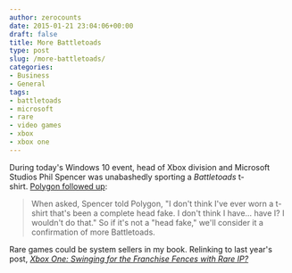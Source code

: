 ```yaml
---
author: zerocounts
date: 2015-01-21 23:04:06+00:00
draft: false
title: More Battletoads
type: post
slug: /more-battletoads/
categories:
- Business
- General
tags:
- battletoads
- microsoft
- rare
- video games
- xbox
- xbox one
---
```


During today's Windows 10 event, head of Xbox division and Microsoft Studios Phil Spencer was unabashedly sporting a _Battletoads_ t-shirt. [Polygon followed up](http://www.polygon.com/2015/1/21/7867485/battletoads):

> When asked, Spencer told Polygon, "I don't think I've ever worn a t-shirt that's been a complete head fake. I don't think I have… have I? I wouldn't do that." So if it's not a "head fake," we'll consider it a confirmation of more Battletoads.

Rare games could be system sellers in my book. Relinking to last year's post, _[Xbox One: Swinging for the Franchise Fences with Rare IP?](/2013/05/22/xbox-one-swinging-for-the-franchise-fences-with-rare-ip/)_
